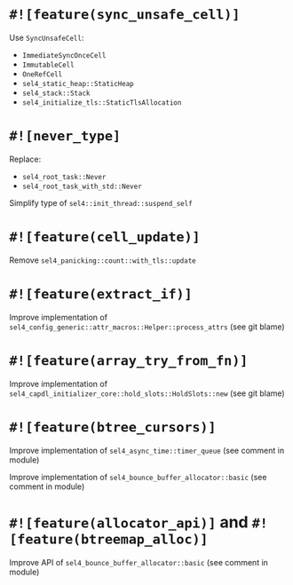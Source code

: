 <!--
     Copyright 2024, Colias Group, LLC

     SPDX-License-Identifier: CC-BY-SA-4.0
-->

# `#![feature(sync_unsafe_cell)]`

Use `SyncUnsafeCell`:
- `ImmediateSyncOnceCell`
- `ImmutableCell`
- `OneRefCell`
- `sel4_static_heap::StaticHeap`
- `sel4_stack::Stack`
- `sel4_initialize_tls::StaticTlsAllocation`

# `#![never_type]`

Replace:
- `sel4_root_task::Never`
- `sel4_root_task_with_std::Never`

Simplify type of `sel4::init_thread::suspend_self`

# `#![feature(cell_update)]`

Remove `sel4_panicking::count::with_tls::update`

# `#![feature(extract_if)]`

Improve implementation of `sel4_config_generic::attr_macros::Helper::process_attrs` (see git blame)

# `#![feature(array_try_from_fn)]`

Improve implementation of `sel4_capdl_initializer_core::hold_slots::HoldSlots::new` (see git blame)

# `#![feature(btree_cursors)]`

Improve implementation of `sel4_async_time::timer_queue` (see comment in module)

Improve implementation of `sel4_bounce_buffer_allocator::basic` (see comment in module)

# `#![feature(allocator_api)]` and `#![feature(btreemap_alloc)]`

Improve API of `sel4_bounce_buffer_allocator::basic` (see comment in module)
